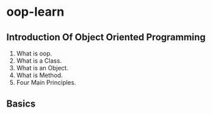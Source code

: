 # oop-learn

## Introduction Of Object Oriented Programming
1. What is oop.
2. What is a Class.
3. What is an Object.
4. What is Method.
5. Four Main Principles.

## Basics



